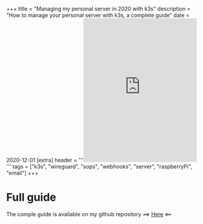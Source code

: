 +++
title = "Managing my personal server in 2020 with k3s"
description = "How to manage your personal server with k3s, a complete guide"
date = 2020-12-01
[extra]
header = '''<iframe class="hcenter" src="https://open.spotify.com/embed/track/22z9GL53FudbuFJqa43Nzj" width="300" height="380" frameborder="0" allowtransparency="true" allow="encrypted-media"></iframe>'''
tags = ["k3s", "wireguard", "sops", "webhooks", "server", "raspberryPi", "email"]
+++


# Full guide

The comple guide is available on my github repository  ==> 
[Here](https://github.com/erebe/personal-server#readme) <==
